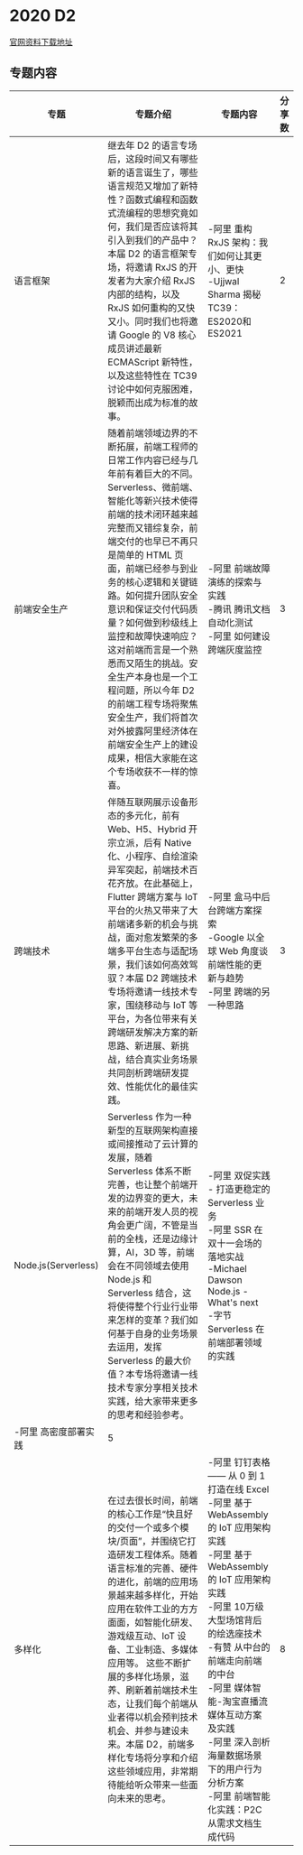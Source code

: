 # 2020 D2
[官网资料下载地址](https://github.com/d2forum/14th)

## 专题内容

| 专题 | 专题介绍 | 专题内容 | 分享数 |
|  ----  | ---- | ----  | ----  |
|  语言框架  | 继去年 D2 的语言专场后，这段时间又有哪些新的语言诞生了，哪些语言规范又增加了新特性？函数式编程和函数式流编程的思想究竟如何，我们是否应该将其引入到我们的产品中？本届 D2 的语言框架专场，将邀请 RxJS 的开发者为大家介绍 RxJS 内部的结构，以及 RxJS 如何重构的又快又小。同时我们也将邀请 Google 的 V8 核心成员讲述最新 ECMAScript 新特性，以及这些特性在 TC39 讨论中如何克服困难，脱颖而出成为标准的故事。 | -阿里 重构 RxJS 架构：我们如何让其更小、更快 <br> -Ujjwal Sharma 揭秘TC39：ES2020和ES2021| 2 |
|  前端安全生产  | 随着前端领域边界的不断拓展，前端工程师的日常工作内容已经与几年前有着巨大的不同。Serverless、微前端、智能化等新兴技术使得前端的技术闭环越来越完整而又错综复杂，前端交付的也早已不再只是简单的 HTML 页面，前端已经参与到业务的核心逻辑和关键链路。如何提升团队安全意识和保证交付代码质量？如何做到秒级线上监控和故障快速响应？这对前端而言是一个熟悉而又陌生的挑战。安全生产本身也是一个工程问题，所以今年 D2 的前端工程专场将聚焦安全生产，我们将首次对外披露阿里经济体在前端安全生产上的建设成果，相信大家能在这个专场收获不一样的惊喜。 | -阿里 前端故障演练的探索与实践<br> -腾讯 腾讯文档自动化测试<br> -阿里 如何建设跨端灰度监控  | 3 |
|  跨端技术 | 伴随互联网展示设备形态的多元化，前有 Web、H5、Hybrid 开宗立派，后有 Native 化、小程序、自绘渲染异军突起，前端技术百花齐放。在此基础上，Flutter 跨端方案与 IoT 平台的火热又带来了大前端诸多新的机会与挑战，面对愈发繁荣的多端多平台生态与适配场景，我们该如何高效驾驭？本届 D2 跨端技术专场将邀请一线技术专家，围绕移动与 IoT 等平台，为各位带来有关跨端研发解决方案的新思路、新进展、新挑战，结合真实业务场景共同剖析跨端研发提效、性能优化的最佳实践。 | -阿里 盒马中后台跨端方案探索<br> -Google 以全球 Web 角度谈前端性能的更新与趋势<br>  -阿里 跨端的另一种思路| 3 |
|  Node.js(Serverless)  | Serverless 作为一种新型的互联网架构直接或间接推动了云计算的发展，随着 Serverless 体系不断完善，也让整个前端开发的边界变的更大，未来的前端开发人员的视角会更广阔，不管是当前的全栈，还是边缘计算，AI，3D 等，前端会在不同领域去使用 Node.js 和 Serverless 结合，这将使得整个行业行业带来怎样的变革？我们如何基于自身的业务场景去运用，发挥 Serverless 的最大价值？本专场将邀请一线技术专家分享相关技术实践，给大家带来更多的思考和经验参考。 | -阿里 双促实践 - 打造更稳定的 Serverless 业务<br> -阿里 SSR 在双十一会场的落地实战<br> -Michael Dawson Node.js - What's next<br> -字节 Serverless 在前端部署领域的实践<br>
 -阿里 高密度部署实践  | 5 |
|  多样化  | 在过去很长时间，前端的核心工作是“快且好的交付一个或多个模块/页面”，并围绕它打造研发工程体系。随着语言标准的完善、硬件的进化，前端的应用场景越来越多样化，开始应用在软件工业的方方面面，如智能化研发、游戏级互动、IoT 设备、工业制造、多媒体应用等。 这些不断扩展的多样化场景，滋养、刷新着前端技术生态，让我们每个前端从业者得以机会预判技术机会、并参与建设未来。本届 D2，前端多样化专场将分享和介绍这些领域应用，非常期待能给听众带来一些面向未来的思考。 | -阿里 钉钉表格 —— 从 0 到 1 打造在线 Excel<br> -阿里 基于 WebAssembly 的 IoT 应用架构实践<br> -阿里 基于 WebAssembly 的 IoT 应用架构实践 <br>-阿里 10万级大型场馆背后的绘选座技术 <br>-有赞 从中台的前端走向前端的中台 <br>-阿里 媒体智能-淘宝直播流媒体互动方案及实践 <br>-阿里 深入剖析海量数据场景下的用户行为分析方案 <br>-阿里 前端智能化实践：P2C 从需求文档生成代码| 8  |
